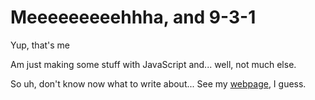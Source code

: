 # Meeeeeeeeehhha, and 9-3-1
Yup, that's me

Am just making some stuff with JavaScript and... well, not much else.

So uh, don't know now what to write about... <!-- Now don't mention the template, I don't really want to use it now, heh -->
See my [webpage](https://meha931.github.io), I guess.

<!-- Am saving this lil guide
**Meha931/Meha931** is a ✨ _special_ ✨ repository because its `README.md` (this file) appears on your GitHub profile.

Here are some ideas to get you started:

- 🔭 I’m currently working on ...
- 🌱 I’m currently learning ...
- 👯 I’m looking to collaborate on ...
- 🤔 I’m looking for help with ...
- 💬 Ask me about ...
- 📫 How to reach me: ...
- 😄 Pronouns: ...
- ⚡ Fun fact: ...
-->
